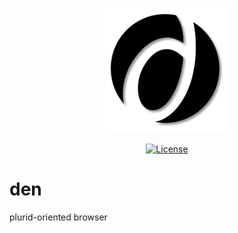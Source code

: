 <p align="center">
    <img src="https://raw.githubusercontent.com/plurid/den/master/about/identity/den-logo.png" height="200px">
</p>



<p align="center">
    <a href="https://github.com/plurid/den/blob/master/LICENSE">
        <img src="https://img.shields.io/badge/license-MIT-blue.svg?colorB=492356&style=for-the-badge" alt="License">
    </a>
</p>



# den

plurid-oriented browser


